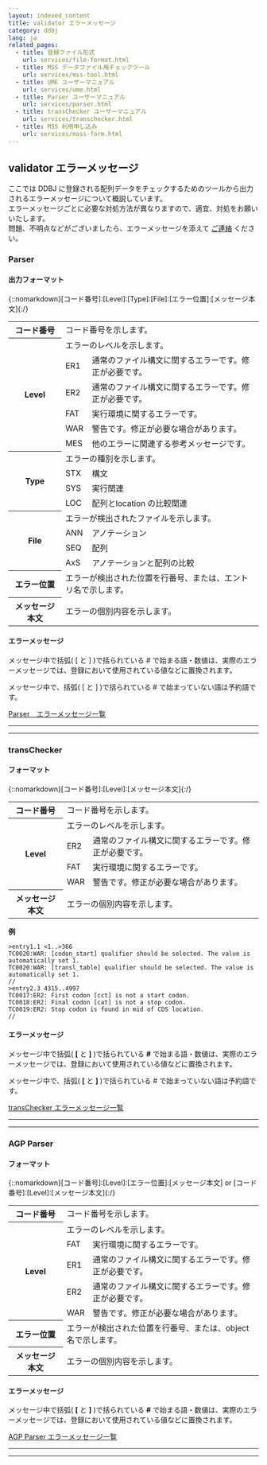 ```yaml
---
layout: indexed_content
title: validator エラーメッセージ
category: ddbj
lang: ja
related_pages:
  - title: 登録ファイル形式
    url: services/file-format.html
  - title: MSS データファイル用チェックツール
    url: services/mss-tool.html
  - title: UME ユーザーマニュアル
    url: services/ume.html
  - title: Parser ユーザーマニュアル
    url: services/parser.html
  - title: transChecker ユーザーマニュアル
    url: services/transchecker.html
  - title: MSS 利用申し込み
    url: services/mass-form.html
---
```


## validator エラーメッセージ

ここでは DDBJ に登録される配列データをチェックするためのツールから出力されるエラーメッセージについて概説しています。  
エラーメッセージごとに必要な対処方法が異なりますので、適宜、対処をお願いいたします。  
問題、不明点などがございましたら、エラーメッセージを添えて [ご連絡](/contact.html) ください。

### Parser <a name="Parser"></a>

#### 出力フォーマット <a name="parser-1"></a>

{::nomarkdown}[コード番号]:[Level]:[Type]:[File]:[エラー位置]:[メッセージ本文]{:/}

<table>
  <tbody>
  <tr><th>コード番号</th><td colspan="2">コード番号を示します。</td></tr>
  <tr><th rowspan="6">Level</th><td colspan="2">エラーのレベルを示します。</td></tr>
  <tr><td>ER1</td><td>通常のファイル構文に関するエラーです。修正が必要です。</td></tr>
  <tr><td>ER2</td><td>通常のファイル構文に関するエラーです。修正が必要です。</td></tr>
  <tr><td>FAT</td><td>実行環境に関するエラーです。</td></tr>
  <tr><td>WAR</td><td>警告です。修正が必要な場合があります。</td></tr>
  <tr><td>MES</td><td>他のエラーに関連する参考メッセージです。</td></tr>
  <tr><th rowspan="4">Type</th><td colspan="2">エラーの種別を示します。</td></tr>
  <tr><td>STX</td><td>構文</td></tr>
  <tr><td>SYS</td><td>実行関連</td></tr>
  <tr><td>LOC</td><td>配列とlocation の比較関連</td></tr>
  <tr><th rowspan="4">File</th><td colspan="2">エラーが検出されたファイルを示します。</td></tr>
  <tr><td>ANN</td><td>アノテーション</td></tr>
  <tr><td>SEQ</td><td>配列</td></tr>
  <tr><td>AxS</td><td>アノテーションと配列の比較</td></tr>
  <tr><th>エラー位置</th><td colspan="2">エラーが検出された位置を行番号、または、エントリ名で示します。</td></tr>
  <tr><th>メッセージ本文</th><td colspan="2">エラーの個別内容を示します。</td></tr>
  </tbody>
</table>

#### エラーメッセージ <a name="agpparser-2"></a>

メッセージ中で括弧( [ と \] )で括られている \# で始まる語・数値は、実際のエラーメッセージでは、登録において使用されている値などに置換されます。

メッセージ中で、括弧( [ と \] )で括られている \# で始まっていない語は予約語です。

[Parser　エラーメッセージ一覧](https://docs.google.com/spreadsheets/d/1djQ52hOYXFRQru3-CJZyvzANaZOZ_TuuQW8i0IKg5Ls/edit#gid=1311635655)

-----

<div id="Parser-rule">

</div>

-----

### transChecker <a name="transChecker"></a>

#### フォーマット <a name="agpparser-1"></a>

{::nomarkdown}[コード番号]:[Level]:[メッセージ本文]{:/}

<table>
  <tbody>
    <tr><th>コード番号</th><td colspan="2">コード番号を示します。</td></tr>
    <tr><th rowspan="4">Level</th><td colspan="2">エラーのレベルを示します。</td></tr>
    <tr><td>ER2</td><td>通常のファイル構文に関するエラーです。修正が必要です。</td></tr>
    <tr><td>FAT</td><td>実行環境に関するエラーです。</td></tr>
    <tr><td>WAR</td><td>警告です。修正が必要な場合があります。</td></tr>
    <tr><th>メッセージ本文</th><td colspan="2">エラーの個別内容を示します。</td></tr>
  </tbody>
</table>

**例**

```
>entry1.1 <1..>366
TC0020:WAR: [codon_start] qualifier should be selected. The value is automatically set 1. 
TC0020:WAR: [transl_table] qualifier should be selected. The value is automatically set 1. 
//
>entry2.3 4315..4997
TC0017:ER2: First codon [cct] is not a start codon.
TC0018:ER2: Final codon [cat] is not a stop codon.
TC0019:ER2: Stop codon is found in mid of CDS location.
//
```

#### エラーメッセージ <a name="agpparser-2"></a>

メッセージ中で括弧( **[** と **\]** )で括られている **\#** で始まる語・数値は、実際のエラーメッセージでは、登録において使用されている値などに置換されます。

メッセージ中で、括弧( **[** と **\]** )で括られている \# で始まっていない語は予約語です。

[transChecker エラーメッセージ一覧](https://docs.google.com/spreadsheets/d/1djQ52hOYXFRQru3-CJZyvzANaZOZ_TuuQW8i0IKg5Ls/edit#gid=215659657)

-----

<div id="transChecker-rule">

</div>

-----

### AGP Parser <a name="AGP Parser"></a>

#### フォーマット <a name="agpparser-1"></a>

{::nomarkdown}[コード番号]:[Level]:[エラー位置]:[メッセージ本文] or [コード番号]:[Level]:[メッセージ本文]{:/}

<table>
  <tbody>
    <tr><th>コード番号</th><td colspan="2">コード番号を示します。</td></tr>
    <tr><th rowspan="5">Level</th><td colspan="2">エラーのレベルを示します。</td></tr>
    <tr><td>FAT</td><td>実行環境に関するエラーです。</td></tr>
    <tr><td>ER1</td><td>通常のファイル構文に関するエラーです。修正が必要です。</td></tr>
    <tr><td>ER2</td><td>通常のファイル構文に関するエラーです。修正が必要です。</td></tr>
    <tr><td>WAR</td><td>警告です。修正が必要な場合があります。</td></tr>
    <tr><th>エラー位置</th><td colspan="2">エラーが検出された位置を行番号、または、object 名で示します。</td></tr>
    <tr><th>メッセージ本文</th><td colspan="2">エラーの個別内容を示します。</td></tr>
  </tbody>
</table>

#### エラーメッセージ <a name="agpparser-2"></a>

メッセージ中で括弧( **[** と **\]** )で括られている **\#** で始まる語・数値は、実際のエラーメッセージでは、登録において使用されている値などに置換されます。

[AGP Parser
エラーメッセージ一覧](https://docs.google.com/spreadsheets/d/1djQ52hOYXFRQru3-CJZyvzANaZOZ_TuuQW8i0IKg5Ls/edit#gid=2134091722)

-----

<div id="AgpParser-rule">

</div>

-----